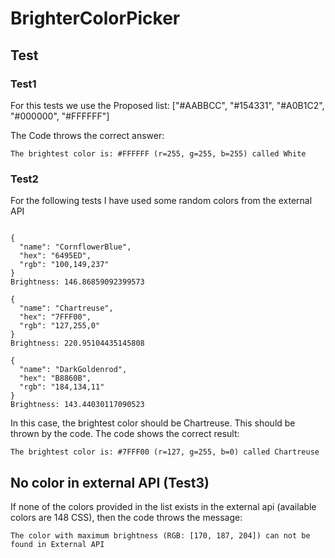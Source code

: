 # BrighterColorPicker

## Test

### Test1
For this tests we use the Proposed list:
["#AABBCC", "#154331", "#A0B1C2", "#000000", "#FFFFFF"]

The Code throws the correct answer:

```
The brightest color is: #FFFFFF (r=255, g=255, b=255) called White
```


### Test2
For the following tests I have used some random colors from the external API

```

{
  "name": "CornflowerBlue",
  "hex": "6495ED",
  "rgb": "100,149,237"
}
Brightness: 146.86859092399573

{
  "name": "Chartreuse",
  "hex": "7FFF00",
  "rgb": "127,255,0"
}
Brightness: 220.95104435145808

{
  "name": "DarkGoldenrod",
  "hex": "B8860B",
  "rgb": "184,134,11"
}
Brightness: 143.44030117090523
```

In this case, the brightest color should be Chartreuse. This should be thrown by the code.
The code shows the correct result:

```
The brightest color is: #7FFF00 (r=127, g=255, b=0) called Chartreuse
```

## No color in external API (Test3)
If none of the colors provided in the list exists in the external api (available colors are 148 CSS),
then the code throws the message:

```
The color with maximum brightness (RGB: [170, 187, 204]) can not be found in External API
```